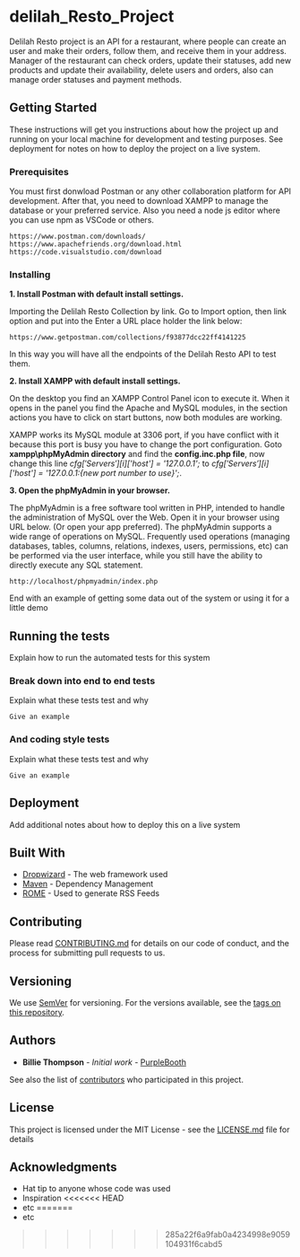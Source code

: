 # delilah_Resto_Project

Delilah Resto project is an API for a restaurant, where people can create an user and make their orders, follow them, and receive them in your address.
Manager of the restaurant can check orders, update their statuses, add new products and update their availability, delete users and orders, also can manage order statuses and payment methods.

## Getting Started

These instructions will get you instructions about how the project up and running on your local machine for development and testing purposes. See deployment for notes on how to deploy the project on a live system.

### Prerequisites

You must first donwload Postman or any other collaboration platform for API development. After that, you need to download XAMPP to manage the database or your preferred service. Also you need a node js editor where you can use npm as VSCode or others.

```
https://www.postman.com/downloads/
https://www.apachefriends.org/download.html
https://code.visualstudio.com/download
```

### Installing

**1. Install Postman with default install settings.**

Importing the Delilah Resto Collection by link. Go to Import option, then link option and put into the Enter a URL place holder the link below:

```
https://www.getpostman.com/collections/f93877dcc22ff4141225
```
In this way you will have all the endpoints of the Delilah Resto API to test them.

**2. Install XAMPP with default install settings.**

On the desktop you find an XAMPP Control Panel icon to execute it. When it opens in the panel you find the Apache and MySQL modules, in the section actions you have to click on start buttons, now both modules are working.

XAMPP works its MySQL module at 3306 port, if you have conflict with it because this port is busy you have to change the port configuration. Goto **xampp\phpMyAdmin directory** and find the **config.inc.php file**, now change this line *$cfg['Servers'][$i]['host'] = '127.0.0.1';* to *$cfg['Servers'][$i]['host'] = '127.0.0.1:{new port number to use}';*.

**3. Open the phpMyAdmin in your browser.**

The phpMyAdmin is a free software tool written in PHP, intended to handle the administration of MySQL over the Web. Open it in your browser using URL below. (Or open your app preferred).
The phpMyAdmin supports a wide range of operations on MySQL. Frequently used operations (managing databases, tables, columns, relations, indexes, users, permissions, etc) can be performed via the user interface, while you still have the ability to directly execute any SQL statement.

```
http://localhost/phpmyadmin/index.php 
```

End with an example of getting some data out of the system or using it for a little demo

## Running the tests

Explain how to run the automated tests for this system

### Break down into end to end tests

Explain what these tests test and why

```
Give an example
```

### And coding style tests

Explain what these tests test and why

```
Give an example
```

## Deployment

Add additional notes about how to deploy this on a live system

## Built With

* [Dropwizard](http://www.dropwizard.io/1.0.2/docs/) - The web framework used
* [Maven](https://maven.apache.org/) - Dependency Management
* [ROME](https://rometools.github.io/rome/) - Used to generate RSS Feeds

## Contributing

Please read [CONTRIBUTING.md](https://gist.github.com/PurpleBooth/b24679402957c63ec426) for details on our code of conduct, and the process for submitting pull requests to us.

## Versioning

We use [SemVer](http://semver.org/) for versioning. For the versions available, see the [tags on this repository](https://github.com/your/project/tags). 

## Authors

* **Billie Thompson** - *Initial work* - [PurpleBooth](https://github.com/PurpleBooth)

See also the list of [contributors](https://github.com/your/project/contributors) who participated in this project.

## License

This project is licensed under the MIT License - see the [LICENSE.md](LICENSE.md) file for details

## Acknowledgments

* Hat tip to anyone whose code was used
* Inspiration
<<<<<<< HEAD
* etc
=======
* etc
>>>>>>> 285a22f6a9fab0a4234998e9059104931f6cabd5
